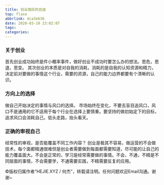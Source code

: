 ```yaml
---
title: 创业炮灰的总结
top: flase
abbrlink: dca3e636
date: 2020-03-10 23:02:07
tags: 
categories:
---
```


### 关于创业

首先创业成功始终是件小概率事件，做好创业不成功时要怎么办的想法。思危，思退，思变。
其次创业的本质是对自我的消耗，消耗的是自我的认知资源和精力，决定前对要做的事情这个行业，需要的资源，自己的能力边界都要有个清晰的认识。

### 方向上的选择

做自己开始决定的事情与风口的选择。
市场始终在变化，不要去盲目追风口，风口不是通用的它不适用于每个行业在选择上要慎重。要坚持的做初始定下的目标，追求风口会消耗自己。低头走路，抬头看天。

### 正确的审视自己

经常性的审视，是否能覆盖不同工作内容？
创业是极其不容易，做运营的不会做技术，每个面都精通很难但是创业者需要做到每面都需要知道，尽可能的让自己的能力覆盖面大。不会是正常的，学习是经常需要做的事情。不会，不通，不精是不同层面的事情，不会需要学，不通需要实践，不精需要反复的应用。

©版权归属作者“HEJIE.XYZ / 何杰”，转载请注明。任何问题欢迎Email沟通。谢谢~
